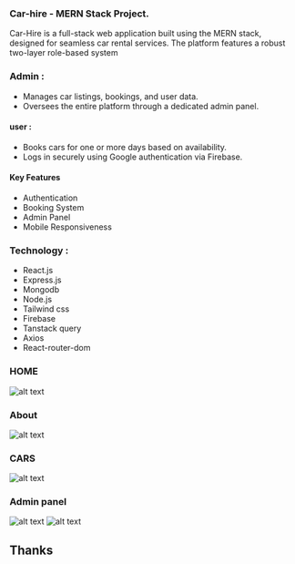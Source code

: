 ### Car-hire - MERN Stack Project.
<p>Car-Hire is a full-stack web application built using the MERN stack, designed for seamless car rental services. The platform features a robust two-layer role-based system</p>

### Admin :
- Manages car listings, bookings, and user data.
- Oversees the entire platform through a dedicated admin panel.

#### user :
- Books cars for one or more days based on availability.
- Logs in securely using Google authentication via Firebase.

#### Key Features
- Authentication
- Booking System
- Admin Panel
- Mobile Responsiveness

### Technology : 
- React.js
- Express.js
- Mongodb
- Node.js
- Tailwind css
- Firebase
- Tanstack query
- Axios
- React-router-dom

### HOME
![alt text](https://i.ibb.co.com/C7Mg8ht/home.png)

### About
![alt text](https://i.ibb.co.com/FwYtSF3/about.png)

### CARS
![alt text](https://i.ibb.co.com/jy0S5N4/cars.png)

### Admin panel
![alt text](https://i.ibb.co.com/5Gr9QCW/admin.png)
![alt text](https://i.ibb.co.com/y4L94kc/items.png)

<h2 color:'green'>Thanks</h2>

